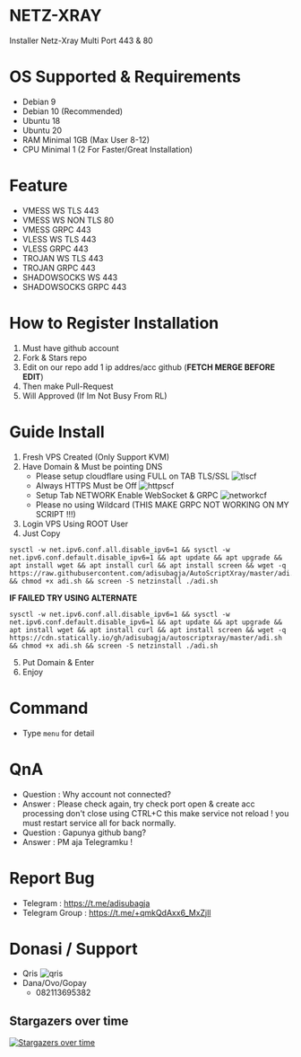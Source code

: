 # NETZ-XRAY
Installer Netz-Xray Multi Port 443 & 80

# OS Supported & Requirements
- Debian 9
- Debian 10 (Recommended)
- Ubuntu 18
- Ubuntu 20
- RAM Minimal 1GB (Max User 8-12)
- CPU Minimal 1 (2 For Faster/Great Installation)

# Feature
- VMESS WS TLS 443
- VMESS WS NON TLS 80
- VMESS GRPC 443
- VLESS WS TLS 443
- VLESS GRPC 443
- TROJAN WS TLS 443
- TROJAN GRPC 443
- SHADOWSOCKS WS 443
- SHADOWSOCKS GRPC 443

# How to Register Installation
1. Must have github account
2. Fork & Stars repo
3. Edit on our repo add 1 ip addres/acc github (**FETCH MERGE BEFORE EDIT**)
4. Then make Pull-Request
5. Will Approved (If Im Not Busy From RL)

# Guide Install
1. Fresh VPS Created (Only Support KVM)
2. Have Domain & Must be pointing DNS
   - Please setup cloudflare using FULL on TAB TLS/SSL
   ![tlscf](https://github.com/adisubagja/AutoScriptXray/blob/master/img/tls-cf.jpg?raw=true)
   - Always HTTPS Must be Off
   ![httpscf](https://github.com/adisubagja/AutoScriptXray/blob/master/img/https-cf.jpg?raw=true)
   - Setup Tab NETWORK Enable WebSocket & GRPC
   ![networkcf](https://github.com/adisubagja/AutoScriptXray/blob/master/img/network-cf.jpg?raw=true)
   - Please no using Wildcard (THIS MAKE GRPC NOT WORKING ON MY SCRIPT !!!)
3. Login VPS Using ROOT User
4. Just Copy
```
sysctl -w net.ipv6.conf.all.disable_ipv6=1 && sysctl -w net.ipv6.conf.default.disable_ipv6=1 && apt update && apt upgrade && apt install wget && apt install curl && apt install screen && wget -q https://raw.githubusercontent.com/adisubagja/AutoScriptXray/master/adi.sh && chmod +x adi.sh && screen -S netzinstall ./adi.sh
```
**IF FAILED TRY USING ALTERNATE**
```
sysctl -w net.ipv6.conf.all.disable_ipv6=1 && sysctl -w net.ipv6.conf.default.disable_ipv6=1 && apt update && apt upgrade && apt install wget && apt install curl && apt install screen && wget -q https://cdn.statically.io/gh/adisubagja/autoscriptxray/master/adi.sh && chmod +x adi.sh && screen -S netzinstall ./adi.sh
```
5. Put Domain & Enter
6. Enjoy

# Command
- Type `menu` for detail

# QnA
- Question : Why account not connected?
- Answer : Please check again, try check port open & create acc processing don't close using CTRL+C this make service not reload ! you must restart service all for back normally.
- Question : Gapunya github bang?
- Answer : PM aja Telegramku !


# Report Bug
- Telegram : https://t.me/adisubagja
- Telegram Group : https://t.me/+qmkQdAxx6_MxZjll

# Donasi / Support
- Qris
![qris](https://github.com/adisubagja/AutoScriptXray/blob/master/img/qris.jpg?raw=true)
- Dana/Ovo/Gopay
  - 082113695382


## Stargazers over time

[![Stargazers over time](https://starchart.cc/adisubagja/AutoScriptXray.svg)](https://starchart.cc/adisubagja/AutoScriptXray)
